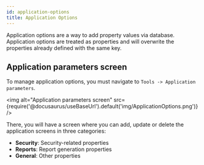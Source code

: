 ```yaml
---
id: application-options
title: Application Options
---
```


Application options are a way to add property values via database. Application options 
are treated as properties and will overwrite the properties already defined with the same key.

## Application parameters screen

To manage application options, you must navigate to `Tools -> Application parameters`.

<img alt="Application parameters screen" src={require('@docusaurus/useBaseUrl').default('img/ApplicationOptions.png')} />

There, you will have a screen where you can add, update or delete the application screens in three
categories:

* **Security**: Security-related properties 
* **Reports**: Report generation properties
* **General**: Other properties